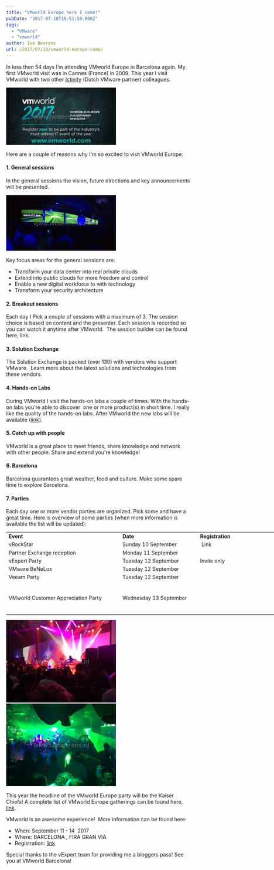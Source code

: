 ```yaml
---
title: "VMworld Europe here I come!"
pubDate: "2017-07-18T19:51:58.000Z"
tags: 
  - "VMware"
  - "vmworld"
author: Ivo Beerens
url: /2017/07/18/vmworld-europe-come/
---
```


In less then 54 days I’m attending VMworld Europe in Barcelona again. My first VMworld visit was in Cannes (France) in 2009. This year I visit VMworld with two other [Ictivity](https://www.ictivity.nl/) (Dutch VMware partner) colleagues.

[![](images/vmworld2017-300x156.jpg)](images/vmworld2017.jpg)

Here are a couple of reasons why I'm so excited to visit VMworld Europe:

#### **1\. General sessions**

In the general sessions the vision, future directions and key announcements will be presented.

[![](images/IMG_3801-300x152.jpg)](images/IMG_3801.jpg)

Key focus areas for the general sessions are:

- Transform your data center into real private clouds
- Extend into public clouds for more freedom and control
- Enable a new digital workforce to with technology
- Transform your security architecture

#### **2\. Breakout sessions**

Each day I Pick a couple of sessions with a maximum of 3. The session choice is based on content and the presenter. Each session is recorded so you can watch it anytime after VMworld.  The session builder can be found here, link.

#### **3\. Solution Exchange**

The Solution Exchange is packed (over 130) with vendors who support VMware.  Learn more about the latest solutions and technologies from these vendors.

#### **4\. Hands-on Labs**

During VMworld I visit the hands-on labs a couple of times. With the hands-on labs you're able to discover  one or more product(s) in short time. I really like the quality of the hands-on labs. After VMworld the new labs will be available ([link](http://labs.hol.VMware.com/HOL/catalogs/)).

#### **5\. Catch up with people**

VMworld is a great place to meet friends, share knowledge and network with other people. Share and extend you're knowledge!

#### **6\. Barcelona**

Barcelona guarantees great weather, food and culture. Make some spare time to explore Barcelona.

#### **7\. Parties**

Each day one or more vendor parties are organized. Pick some and have a great time. Here is overview of some parties (when more information is available the list will be updated):

<table style="width: 991px;"><tbody><tr><td style="width: 297px;"><strong>Event</strong></td><td style="width: 198px;"><strong>Date</strong></td><td style="width: 194px;"><strong>Registration</strong></td><td style="width: 230px;"><strong>Description</strong></td></tr><tr><td style="width: 297px;">vRockStar</td><td style="width: 198px;">Sunday 10 September</td><td style="width: 194px;">&nbsp;Link</td><td style="width: 230px;"></td></tr><tr><td style="width: 297px;">Partner Exchange reception</td><td style="width: 198px;">Monday 11 September</td><td style="width: 194px;"></td><td style="width: 230px;"></td></tr><tr><td style="width: 297px;">vExpert Party</td><td style="width: 198px;">Tuesday 12 September</td><td style="width: 194px;">Invite only</td><td style="width: 230px;"></td></tr><tr><td style="width: 297px;">VMware BeNeLux</td><td style="width: 198px;">Tuesday 12 September</td><td style="width: 194px;"></td><td style="width: 230px;"></td></tr><tr><td style="width: 297px;">Veeam Party</td><td style="width: 198px;">Tuesday 12 September</td><td style="width: 194px;"></td><td style="width: 230px;"></td></tr><tr><td style="width: 297px;">VMworld Customer Appreciation Party</td><td style="width: 198px;">Wednesday 13 September</td><td style="width: 194px;"></td><td style="width: 230px;">Included in a full conference pass. The headlinder this year is the Kaiser Chiefs! Last year the band Empire of the sun was the main act.</td></tr></tbody></table>

[![](images/IMG_3903-300x225.jpg)](images/IMG_3903.jpg) [![](images/IMG_3847-300x225.jpg)](https://www.ivobeerens.nl/wp-content/uploads/2017/07/IMG_3847.jpg)

This year the headline of the VMworld Europe party will be the Kaiser Chiefs! A complete list of VMworld Europe gatherings can be found here, [link](https://docs.google.com/spreadsheets/d/1klKROM_fABDDoIKOokdSvPPwT4uuqAwHDAgEwjoA57k/pubhtml?gid=1&single=true).

VMworld is an awesome experience!  More information can be found here:

- When: September 11 - 14  2017
- Where: BARCELONA , FIRA GRAN VIA
- Registration: [link](https://reg.rainfocus.com/flow/VMware/vmworldeu17/reg/account?src=so_590b8a703e237&cid=70134000001K7Xj)

Special thanks to the vExpert team for providing me a bloggers pass! See you at VMworld Barcelona!